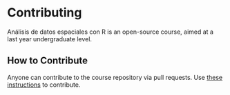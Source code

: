 # Contributing

Análisis de datos espaciales con R is an open-source course, aimed at a last year undergraduate level. 

## How to Contribute

Anyone can contribute to the course repository via pull requests. Use [these instructions](https://www.dataschool.io/how-to-contribute-on-github/) to contribute. 